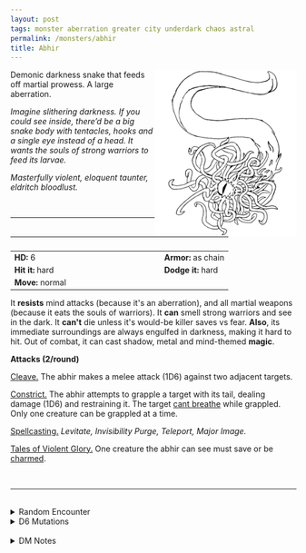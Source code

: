 ```yaml
---
layout: post
tags: monster aberration greater city underdark chaos astral
permalink: /monsters/abhir
title: Abhir
---
```


<img align="right" width=250px src="/images/Abhir.png">

Demonic darkness snake that feeds off martial prowess. A large aberration.

_Imagine slithering darkness. If you could see inside, there’d be a big snake body with tentacles, hooks and a single eye instead of a head. It wants the souls of strong warriors to feed its larvae._

_Masterfully violent, eloquent taunter, eldritch bloodlust._

<br>

---

|  <span style="display: inline-block; width:250px"></span>  |  |
| -------- | --------|
| **HD:** 6 | **Armor:** as chain  |
| **Hit it:** hard    | **Dodge it:** hard  |
| **Move:** normal     |   | 

It **resists** mind attacks (because it's an aberration), and all martial weapons (because it eats the souls of warriors).
It **can** smell strong warriors and see in the dark.
It **can't** die unless it's would-be killer saves vs fear.
**Also**, its immediate surroundings are always engulfed in darkness, making it hard to hit.
Out of combat, it can cast shadow, metal and mind-themed **magic**.
  
**Attacks (2/round)**

<ins>Cleave.</ins> The abhir makes a melee attack (1D6) against two adjacent targets.

<ins>Constrict.</ins> The abhir attempts to grapple a target with its tail, dealing damage (1D6) and restraining it. The target [cant breathe](/2020/11/10/extra-rules/#conditions) while grappled. Only one creature can be grappled at a time.

<ins>Spellcasting.</ins> *Levitate, Invisibility Purge, Teleport, Major Image.*

<ins>Tales of Violent Glory.</ins> One creature the abhir can see must save or be [charmed](/2020/11/10/extra-rules/#conditions).

<br>

---

<br>

<details markdown="1">
<summary>Random Encounter</summary>

1. **Monster:** 1 abhir & 1D6 lesser aberrations.
1. **Lair:** Floating islands made of melted and fused broken weapons. <br>    &nbsp; OR <br>    **Omen:** The light dims and a voice asks: “Are you strong enough?”.
1. **Spoor:** A twisted and torn armor. The sound of a battle echoes from it as if it was still happening.
1. **Tracks:** Dissonant voices hail some hero’s demise.
1. **Trace:** A smashed helmet is spit out of the abyss.
1. **Trace:** Ominous writings of someone looking for a hero.
</details>

<details markdown="1">
<summary>D6 Mutations</summary>

Your studies of the aberration have changed you in horrible, gruesome ways: you bear the trapped soul of a defeated warrior. It manifests as chitinous armor on ...

1. ... your legs.
1. ... one of your arms.
1. ... your hand, which counts as a one-handed weapon of your choice.
1. ... your chest.
1. ... your face.
1. roll again. You know the [spell word](https://saltygoo.github.io/class/magic-user#spell-words) *Weapon* and gain one spell die.

That specific body part is immune to fire and counts as armored. You cannot wear equipment on this body part.
</details>

<br>

<details markdown="1">
<summary>DM Notes</summary>
The Abhir is an original DnD monster who only appeared once in [Dungeon Magazine #23](https://annarchive.com/files/Dungeon%20Magazine%20%23023.pdf). It was basically a weaker marilith clone with a darkness spell. When adapting it for my bestiary, I wanted to differentiate it from the marilith for two reasons: first, I find that monster clones cheapen both the original and the creation, and second, I always thought that the marilith looked more like a ruthless devil than a demonic embodiment of chaos. — SaltyGoo
</details>
